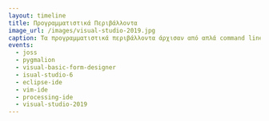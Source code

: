 ```yaml
---
layout: timeline
title: Προγραμματιστικά Περιβάλλοντα
image_url: /images/visual-studio-2019.jpg
caption: Τα προγραμματιστικά περιβάλλοντα άρχισαν από απλά command line προγραμματα και μετα από δεκαετίες ανάπτυξης έγιναν πολύ εύχρηστα και δυνατά εργαλεία για έναν προγραμματιστή.
events:
  - joss
  - pygmalion
  - visual-basic-form-designer
  - isual-studio-6
  - eclipse-ide
  - vim-ide
  - processing-ide
  - visual-studio-2019
---
```

